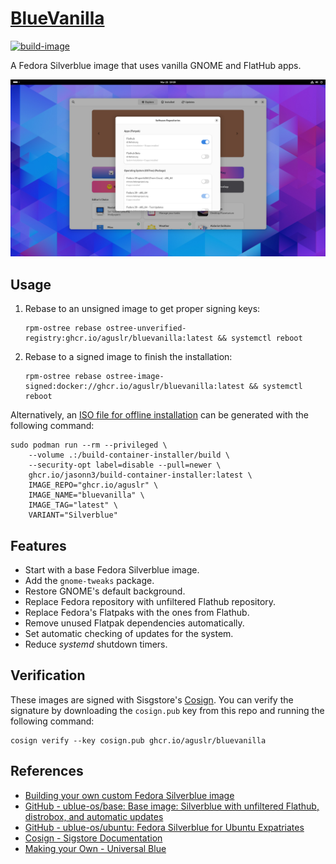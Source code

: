 [BlueVanilla][1]
================

[![build-image](https://github.com/aguslr/bluevanilla/actions/workflows/build.yml/badge.svg)](https://github.com/aguslr/bluevanilla/actions/workflows/build.yml)

A Fedora Silverblue image that uses vanilla GNOME and FlatHub apps.

<picture>
  <source media="(prefers-color-scheme: light)" srcset="screenshot-light.png">
  <source media="(prefers-color-scheme: dark)"  srcset="screenshot-dark.png">
  <img title="Screenshot" alt="Screenshot" src="screenshot-light.png">
</picture>

Usage
-----

1. Rebase to an unsigned image to get proper signing keys:

       rpm-ostree rebase ostree-unverified-registry:ghcr.io/aguslr/bluevanilla:latest && systemctl reboot

2. Rebase to a signed image to finish the installation:

       rpm-ostree rebase ostree-image-signed:docker://ghcr.io/aguslr/bluevanilla:latest && systemctl reboot

Alternatively, an [ISO file for offline installation][7] can be generated with
the following command:

    sudo podman run --rm --privileged \
        --volume .:/build-container-installer/build \
        --security-opt label=disable --pull=newer \
        ghcr.io/jasonn3/build-container-installer:latest \
        IMAGE_REPO="ghcr.io/aguslr" \
        IMAGE_NAME="bluevanilla" \
        IMAGE_TAG="latest" \
        VARIANT="Silverblue"

Features
--------

- Start with a base Fedora Silverblue image.
- Add the `gnome-tweaks` package.
- Restore GNOME's default background.
- Replace Fedora repository with unfiltered Flathub repository.
- Replace Fedora's Flatpaks with the ones from Flathub.
- Remove unused Flatpak dependencies automatically.
- Set automatic checking of updates for the system.
- Reduce *systemd* shutdown timers.

Verification
------------

These images are signed with Sisgstore's [Cosign][5]. You can verify the
signature by downloading the `cosign.pub` key from this repo and running the
following command:

    cosign verify --key cosign.pub ghcr.io/aguslr/bluevanilla

References
----------

- [Building your own custom Fedora Silverblue image][2]
- [GitHub - ublue-os/base: Base image: Silverblue with unfiltered Flathub,
  distrobox, and automatic updates][3]
- [GitHub - ublue-os/ubuntu: Fedora Silverblue for Ubuntu Expatriates][4]
- [Cosign - Sigstore Documentation][5]
- [Making your Own - Universal Blue][6]


[1]: https://github.com/aguslr/bluevanilla
[2]: https://www.ypsidanger.com/building-your-own-fedora-silverblue-image/
[3]: https://github.com/ublue-os/base
[4]: https://github.com/ublue-os/ubuntu
[5]: https://docs.sigstore.dev/cosign/overview/
[6]: https://ublue.it/making-your-own/
[7]: https://blue-build.org/learn/universal-blue/#fresh-install-from-an-iso
